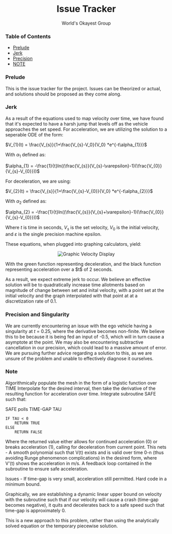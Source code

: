 <h1 align="center">Issue Tracker</h1>
<p align="center">
  World's Okayest Group
</p>

### Table of Contents
- [Prelude](#prelude)
- [Jerk](#jerk)
- [Precision](#precision-and-singularity)
- [NOTE](#note)

### Prelude
This is the issue tracker for the project. Issues can be theorized or actual, and solutions should be proposed as they come along.

### Jerk
As a result of the equations used to map velocity over time, we have found that it's expected to have a harsh jump that levels off as the vehicle approaches the set speed.
For acceleration, we are utilizing the solution to a seperable ODE of the form:

$V_{1}(t) = \frac{V_{s}}{1+\frac{V_{s}-V_0}{V_0} *e^{-t\alpha_{1}}}$

With $\alpha_{1}$ defined as:

$\alpha_{1} = -\frac{1}{t}ln((\frac{V_{s}}{V_{s}-\varepsilon}-1)(\frac{V_{0}}{V_{s}-V_{0}}))$

For deceleration, we are using:

$V_{2}(t) = \frac{V_{s}}{1+\frac{V_{s}-V_{0}}{V_0} *e^{-t\alpha_{2}}}$

With $\alpha_{2}$ defined as:

$\alpha_{2} = -\frac{1}{t}ln((\frac{V_{s}}{V_{s}+\varepsilon}-1)(\frac{V_{0}}{V_{s}-V_{0}}))$

Where $t$ is time in seconds, $V_{s}$ is the set velocity, $V_{0}$ is the initial velocity, and $\varepsilon$ is the single precision machine epsilon.


These equations, when plugged into graphing calculators, yield:

<p align="center">
	<img alt="Graphic Velocity Display" src="https://i.imgur.com/Gc9Bdbn.png"/>
</p>
With the green function representing deceleration, and the black function representing acceleration over a $t$ of 2 seconds.

As a result, we expect extreme jerk to occur. We believe an effective solution will be to quadratically increase time allotments based on magnitude of change between
set and inital velocity, with a point set at the initial velocity and the graph interpolated with that point at at a discretization rate of 0.1. 


### Precision and Singularity

We are currently encountering an issue with the ego vehicle having a singularity at $t$ = 0.25, where the derivative becomes non-finite. We believe this to be because it is being fed an
input of -0.5, which will in turn cause a asymptote at the point. We may also be encountering subtractive cancellation in our precision, which could lead to a massive amount of error.
We are pursuing further advice regarding a solution to this, as we are unsure of the problem and unable to effectively diagnose it ourselves.

### Note

Algorithmically populate the mesh in the form of a logistic function over TIME
Interpolate for the desired interval, then take the derivative of the resulting function for acceleration over time.
Integrate subroutine SAFE such that:

SAFE polls TIME-GAP TAU

	IF TAU < 0
		RETURN TRUE
	ELSE
		RETURN FALSE
 
Where the returned value either allows for continued acceleration (0) or breaks acceleration (1), calling for deceleration from current point.
This nets -
A smooth polynomial such that V(t) exists and is valid over time 0-n (thus avoiding Runge phenomenon complications) in the desired form, where V'(t) shows the acceleration in m/s.
A feedback loop contained in the subroutine to ensure safe acceleration.

Issues -
If time-gap is very small, acceleration still permitted. Hard code in a minimum bound.

Graphically, we are establishing a dynamic linear upper bound on velocity with the subroutine such that if our velocity will cause a crash (time-gap becomes negative), it quits
and decelerates back to a safe speed such that time-gap is approximately 0. 

This is a new approach to this problem, rather than using the analytically solved equation or the temporary piecewise solution.
